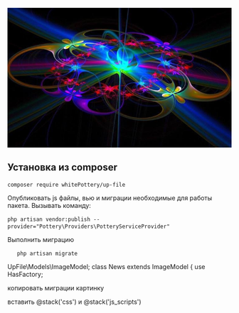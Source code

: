 <p align="center">
<img src="info/logo.jpg">
</p>


## Установка из composer

```
composer require whitePottery/up-file
```

 Опубликовать js файлы, вью и миграции необходимые для работы пакета.
Вызывать команду:
```
php artisan vendor:publish --provider="Pottery\Providers\PotteryServiceProvider"
```

Выполнить миграцию
 ```
    php artisan migrate
 ```


<x-upfile-cut name="image" :src="Storage::url($news->image)"/>
<x-upfile-up-img name="image-blog" :post-id="$news->id"/>




UpFile\Models\ImageModel;
  class News extends ImageModel
{
    use HasFactory;




копировать миграции картинку


вставить @stack('css') и @stack('js_scripts')





